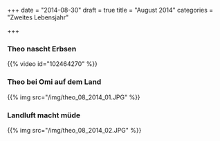 +++
date = "2014-08-30"
draft = true
title = "August 2014"
categories = "Zweites Lebensjahr"

+++

### Theo nascht Erbsen
{{% video id="102464270" %}}

### Theo bei Omi auf dem Land
{{% img src="/img/theo_08_2014_01.JPG" %}}
### Landluft macht müde
{{% img src="/img/theo_08_2014_02.JPG" %}}
